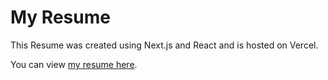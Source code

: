 # My Resume

This Resume was created using Next.js and React and is hosted on Vercel.

You can view [my resume here](https://yaakovbrill.vercel.app/).

